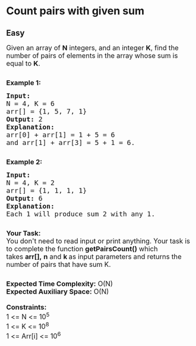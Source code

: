 # Count pairs with given sum
## Easy
<div class="problems_problem_content__Xm_eO" style="user-select: auto;"><p style="user-select: auto;"><span style="font-size: 18px; user-select: auto;">Given an array&nbsp;of <strong style="user-select: auto;">N</strong> integers, and an integer&nbsp;<strong style="user-select: auto;">K</strong>, find the number of pairs of elements&nbsp;in the array whose sum is equal to <strong style="user-select: auto;">K</strong>.</span></p>

<p style="user-select: auto;"><br style="user-select: auto;">
<span style="font-size: 18px; user-select: auto;"><strong style="user-select: auto;">Example 1:</strong></span></p>

<pre style="user-select: auto;"><span style="font-size: 18px; user-select: auto;"><strong style="user-select: auto;">Input:
</strong>N = 4, K = 6
arr[] = {1,&nbsp;5,&nbsp;7, 1}
<strong style="user-select: auto;">Output:</strong> 2
<strong style="user-select: auto;">Explanation:</strong> 
arr[0] + arr[1] = 1 + 5 = 6 
and arr[1] + arr[3] = 5 + 1 = 6.
</span></pre>

<p style="user-select: auto;"><br style="user-select: auto;">
<span style="font-size: 18px; user-select: auto;"><strong style="user-select: auto;">Example 2:</strong></span></p>

<pre style="user-select: auto;"><span style="font-size: 18px; user-select: auto;"><strong style="user-select: auto;">Input:
</strong>N = 4, K = 2
arr[] = {1, 1, 1, 1}
<strong style="user-select: auto;">Output:</strong> 6
<strong style="user-select: auto;">Explanation:</strong>&nbsp;
Each 1 will produce sum 2 with any 1.</span></pre>

<p style="user-select: auto;"><br style="user-select: auto;">
<span style="font-size: 18px; user-select: auto;"><strong style="user-select: auto;">Your Task:</strong><br style="user-select: auto;">
You don't need to read input or print anything. Your task is to complete the function&nbsp;<strong style="user-select: auto;">getPairsCount()</strong>&nbsp;which takes&nbsp;<strong style="user-select: auto;">arr[],</strong>&nbsp;<strong style="user-select: auto;">n</strong>&nbsp;and&nbsp;<strong style="user-select: auto;">k&nbsp;</strong>as input parameters and returns the number of pairs that have sum K.</span></p>

<p style="user-select: auto;"><br style="user-select: auto;">
<span style="font-size: 18px; user-select: auto;"><strong style="user-select: auto;">Expected Time Complexity:</strong>&nbsp;O(N)<br style="user-select: auto;">
<strong style="user-select: auto;">Expected Auxiliary Space:</strong>&nbsp;O(N)<br style="user-select: auto;">
<br style="user-select: auto;">
<strong style="user-select: auto;">Constraints:</strong><br style="user-select: auto;">
1 &lt;= N &lt;= 10<sup style="user-select: auto;">5</sup><br style="user-select: auto;">
1 &lt;= K &lt;= 10<sup style="user-select: auto;">8</sup><br style="user-select: auto;">
1 &lt;= Arr[i] &lt;= 10<sup style="user-select: auto;">6</sup></span></p>

<p style="user-select: auto;">&nbsp;</p>
</div>
